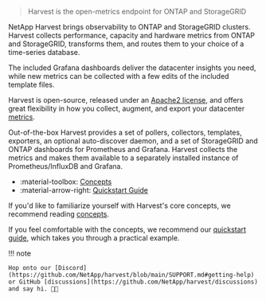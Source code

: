 > Harvest is the open-metrics endpoint for ONTAP and StorageGRID

NetApp Harvest brings observability to ONTAP and StorageGRID clusters.
Harvest collects performance, capacity and hardware metrics from ONTAP and StorageGRID,
transforms them, and routes them to your choice of a time-series database.

The included Grafana dashboards deliver the datacenter insights you need, while
new metrics can be collected with a few edits of the included template files.

Harvest is open-source, released under an [Apache2 license](https://github.com/NetApp/harvest/blob/main/LICENSE),
and offers great flexibility in how you collect, augment, and export your
datacenter [metrics](https://netapp.github.io/harvest/latest/ontap-metrics/). 

Out-of-the-box Harvest provides a set of pollers, collectors, templates, exporters, an optional auto-discover daemon, and a set of StorageGRID and ONTAP dashboards for Prometheus and Grafana.
Harvest collects the metrics and makes them available to a separately installed instance of Prometheus/InfluxDB and Grafana.

<div class="grid cards" markdown>

- :material-toolbox: [Concepts](concepts.md)
- :material-arrow-right: [Quickstart Guide](quickstart.md)

</div>

If you'd like to familiarize yourself with Harvest's core concepts, we recommend reading [concepts](concepts.md).

If you feel comfortable with the concepts, we recommend our [quickstart guide](quickstart.md),
which takes you through a practical example.

!!! note

    Hop onto our [Discord](https://github.com/NetApp/harvest/blob/main/SUPPORT.md#getting-help) 
    or GitHub [discussions](https://github.com/NetApp/harvest/discussions) and say hi. 👋🏽
